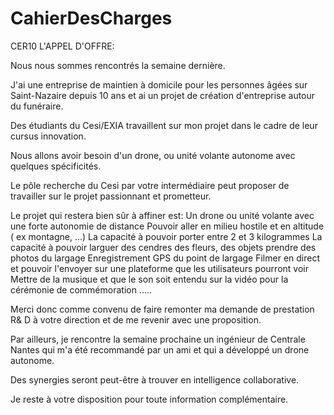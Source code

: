 # CahierDesCharges
CER10
L'APPEL D'OFFRE:

Nous nous sommes rencontrés la semaine dernière.

J'ai une entreprise de maintien à domicile pour les personnes âgées sur Saint-Nazaire depuis 10 ans et ai un projet de création d'entreprise autour du funéraire.

Des étudiants du Cesi/EXIA travaillent sur mon projet dans le cadre de leur cursus innovation. 

Nous allons avoir besoin d'un drone, ou unité volante autonome avec quelques spécificités.                                                                                                   

 

Le pôle recherche du Cesi par votre intermédiaire peut proposer de travailler sur le projet passionnant et prometteur. 

 

Le projet qui restera bien sûr à affiner est:
    Un drone ou unité volante avec une forte autonomie de distance
    Pouvoir aller en milieu hostile et en altitude ( ex montagne, ...)
    La capacité à pouvoir porter entre 2 et 3 kilogrammes
    La capacité à pouvoir larguer des cendres des fleurs, des objets
    prendre des photos du largage
    Enregistrement GPS du point de largage
    Filmer en direct et pouvoir l'envoyer sur une plateforme que les utilisateurs pourront voir 
    Mettre de la musique et que le son soit entendu sur la vidéo pour la cérémonie de commémoration
    .....

 

Merci donc comme convenu de faire remonter ma demande de prestation R& D à votre direction et de me revenir avec une proposition.

 

Par ailleurs, je rencontre la semaine prochaine un ingénieur de Centrale Nantes qui m'a été recommandé par un ami et qui a développé un drone autonome. 

Des synergies seront peut-être à trouver en intelligence collaborative.

 

Je reste à votre disposition pour toute information complémentaire.
